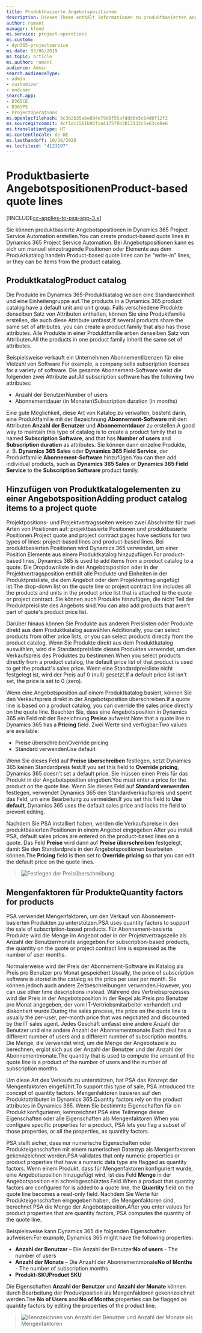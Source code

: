 ```yaml
---
title: Produktbasierte Angebotspositionen
description: Dieses Thema enthält Informationen zu produktbasierten Angebotspositionen.
author: rumant
manager: kfend
ms.service: project-operations
ms.custom:
- dyn365-projectservice
ms.date: 03/06/2019
ms.topic: article
ms.author: rumant
audience: Admin
search.audienceType:
- admin
- customizer
- enduser
search.app:
- D365CE
- D365PS
- ProjectOperations
ms.openlocfilehash: 9c3b2b35abe894e79d6f55a7ddd6e5c64d0f12f2
ms.sourcegitcommit: 4cf1dc1561b92fca4175f0b3813133c5e63ce8e6
ms.translationtype: HT
ms.contentlocale: de-DE
ms.lasthandoff: 10/28/2020
ms.locfileid: "4123197"
---
```

# <a name="product-based-quote-lines"></a><span data-ttu-id="31e83-103">Produktbasierte Angebotspositionen</span><span class="sxs-lookup"><span data-stu-id="31e83-103">Product-based quote lines</span></span>

[!INCLUDE[cc-applies-to-psa-app-3.x](../includes/cc-applies-to-psa-app-3x.md)]


<span data-ttu-id="31e83-104">Sie können produktbasierte Angebotspositionen in Dynamics 365 Project Service Automation erstellen.</span><span class="sxs-lookup"><span data-stu-id="31e83-104">You can create product-based quote lines in Dynamics 365 Project Service Automation.</span></span> <span data-ttu-id="31e83-105">Bei Angebotspositionen kann es sich um manuell einzutragende Positionen oder Elemente aus dem Produktkatalog handeln.</span><span class="sxs-lookup"><span data-stu-id="31e83-105">Product-based quote lines can be "write-in" lines, or they can be items from the product catalog.</span></span>

## <a name="product-catalog"></a><span data-ttu-id="31e83-106">Produktkatalog</span><span class="sxs-lookup"><span data-stu-id="31e83-106">Product catalog</span></span>

<span data-ttu-id="31e83-107">Die Produkte im Dynamics 365-Produktkatalog weisen eine Standardeinheit und eine Einheitengruppe auf.</span><span class="sxs-lookup"><span data-stu-id="31e83-107">The products in a Dynamics 365 product catalog have a default unit and unit group.</span></span> <span data-ttu-id="31e83-108">Falls verschiedene Produkte denselben Satz von Attributen enthalten, können Sie eine Produktfamilie erstellen, die auch diese Attribute umfasst.</span><span class="sxs-lookup"><span data-stu-id="31e83-108">If several products share the same set of attributes, you can create a product family that also has those attributes.</span></span> <span data-ttu-id="31e83-109">Alle Produkte in einer Produktfamilie erben denselben Satz von Attributen.</span><span class="sxs-lookup"><span data-stu-id="31e83-109">All the products in one product family inherit the same set of attributes.</span></span>

<span data-ttu-id="31e83-110">Beispielsweise verkauft ein Unternehmen Abonnementlizenzen für eine Vielzahl von Software.</span><span class="sxs-lookup"><span data-stu-id="31e83-110">For example, a company sells subscription licenses for a variety of software.</span></span> <span data-ttu-id="31e83-111">Die gesamte Abonnement-Software weist die folgenden zwei Attribute auf:</span><span class="sxs-lookup"><span data-stu-id="31e83-111">All subscription software has the following two attributes:</span></span>

- <span data-ttu-id="31e83-112">Anzahl der Benutzer</span><span class="sxs-lookup"><span data-stu-id="31e83-112">Number of users</span></span> 
- <span data-ttu-id="31e83-113">Abonnementdauer (in Monaten)</span><span class="sxs-lookup"><span data-stu-id="31e83-113">Subscription duration (in months)</span></span>

<span data-ttu-id="31e83-114">Eine gute Möglichkeit, diese Art von Katalog zu verwalten, besteht darin, eine Produktfamilie mit der Bezeichnung **Abonnement-Software** mit den Attributen **Anzahl der Benutzer** und **Abonnementdauer** zu erstellen.</span><span class="sxs-lookup"><span data-stu-id="31e83-114">A good way to maintain this type of catalog is to create a product family that is named **Subscription Software**, and that has **Number of users** and **Subscription duration** as attributes.</span></span> <span data-ttu-id="31e83-115">Sie können dann einzelne Produkte, z. B. **Dynamics 365 Sales** oder **Dynamics 365 Field Service**, der Produktfamilie **Abonnement-Software** hinzufügen.</span><span class="sxs-lookup"><span data-stu-id="31e83-115">You can then add individual products, such as **Dynamics 365 Sales** or **Dynamics 365 Field Service** to the **Subscription Software** product family.</span></span>

## <a name="adding-product-catalog-items-to-a-project-quote"></a><span data-ttu-id="31e83-116">Hinzufügen von Produktkatalogelementen zu einer Angebotsposition</span><span class="sxs-lookup"><span data-stu-id="31e83-116">Adding product catalog items to a project quote</span></span>

<span data-ttu-id="31e83-117">Projektpositions- und Projektvertragsseiten weisen zwei Abschnitte für zwei Arten von Positionen auf: projektbasierte Positionen und produktbasierte Positionen.</span><span class="sxs-lookup"><span data-stu-id="31e83-117">Project quote and project contract pages have sections for two types of lines: project-based lines and product-based lines.</span></span> <span data-ttu-id="31e83-118">Bei produktbasierten Positionen wird Dynamics 365 verwendet, um einer Position Elemente aus einem Produktkatalog hinzuzufügen.</span><span class="sxs-lookup"><span data-stu-id="31e83-118">For product-based lines, Dynamics 365 is used to add items from a product catalog to a quote.</span></span> <span data-ttu-id="31e83-119">Die Dropdownliste in der Angebotsposition oder in der Projektvertragsposition enthält alle Produkte und Einheiten in der Produktpreisliste, die dem Angebot oder dem Projektvertrag angefügt ist.</span><span class="sxs-lookup"><span data-stu-id="31e83-119">The drop-down list on the quote line or project contract line includes all the products and units in the product price list that is attached to the quote or project contract.</span></span> <span data-ttu-id="31e83-120">Sie können auch Produkte hinzufügen, die nicht Teil der Produktpreisliste des Angebots sind.</span><span class="sxs-lookup"><span data-stu-id="31e83-120">You can also add products that aren't part of quote's product price list.</span></span>

<span data-ttu-id="31e83-121">Darüber hinaus können Sie Produkte aus anderen Preislisten oder Produkte direkt aus dem Produktkatalog auswählen.</span><span class="sxs-lookup"><span data-stu-id="31e83-121">Additionally, you can select products from other price lists, or you can select products directly from the product catalog.</span></span> <span data-ttu-id="31e83-122">Wenn Sie Produkte direkt aus dem Produktkatalog auswählen, wird die Standardpreisliste dieses Produktes verwendet, um den Verkaufspreis des Produktes zu bestimmen.</span><span class="sxs-lookup"><span data-stu-id="31e83-122">When you select products directly from a product catalog, the default price list of that product is used to get the product's sales price.</span></span> <span data-ttu-id="31e83-123">Wenn eine Standardpreisliste nicht festgelegt ist, wird der Preis auf 0 (null) gesetzt.</span><span class="sxs-lookup"><span data-stu-id="31e83-123">If a default price list isn't set, the price is set to 0 (zero).</span></span>

<span data-ttu-id="31e83-124">Wenn eine Angebotsposition auf einem Produktkatalog basiert, können Sie den Verkaufspreis direkt in der Angebotsposition überschreiben.</span><span class="sxs-lookup"><span data-stu-id="31e83-124">If a quote line is based on a product catalog, you can override the sales price directly on the quote line.</span></span> <span data-ttu-id="31e83-125">Beachten Sie, dass eine Angebotsposition in Dynamics 365 ein Feld mit der Bezeichnung **Preise** aufweist.</span><span class="sxs-lookup"><span data-stu-id="31e83-125">Note that a quote line in Dynamics 365 has a **Pricing** field.</span></span> <span data-ttu-id="31e83-126">Zwei Werte sind verfügbar:</span><span class="sxs-lookup"><span data-stu-id="31e83-126">Two values are available:</span></span>

- <span data-ttu-id="31e83-127">Preise überschreiben</span><span class="sxs-lookup"><span data-stu-id="31e83-127">Override pricing</span></span>  
- <span data-ttu-id="31e83-128">Standard verwenden</span><span class="sxs-lookup"><span data-stu-id="31e83-128">Use default</span></span>

<span data-ttu-id="31e83-129">Wenn Sie dieses Feld auf **Preise überschreiben** festlegen, setzt Dynamics 365 keinen Standardpreis fest.</span><span class="sxs-lookup"><span data-stu-id="31e83-129">If you set this field to **Override pricing**, Dynamics 365 doesn't set a default price.</span></span> <span data-ttu-id="31e83-130">Sie müssen einen Preis für das Produkt in der Angebotsposition eingeben.</span><span class="sxs-lookup"><span data-stu-id="31e83-130">You must enter a price for the product on the quote line.</span></span> <span data-ttu-id="31e83-131">Wenn Sie dieses Feld auf **Standard verwenden** festlegen, verwendet Dynamics 365 den Standardverkaufspreis und sperrt das Feld, um eine Bearbeitung zu vermeiden.</span><span class="sxs-lookup"><span data-stu-id="31e83-131">If you set this field to **Use default**, Dynamics 365 uses the default sales price and locks the field to prevent editing.</span></span>

<span data-ttu-id="31e83-132">Nachdem Sie PSA installiert haben, werden die Verkaufspreise in den produktbasierten Positionen in einem Angebot eingegeben.</span><span class="sxs-lookup"><span data-stu-id="31e83-132">After you install PSA, default sales prices are entered on the product-based lines on a quote.</span></span> <span data-ttu-id="31e83-133">Das Feld **Preise** wird dann auf **Preise überschreiben** festgelegt, damit Sie den Standardpreis in den Angebotspositionen bearbeiten können.</span><span class="sxs-lookup"><span data-stu-id="31e83-133">The **Pricing** field is then set to **Override pricing** so that you can edit the default price on the quote lines.</span></span>

> ![Festlegen der Preisüberschreibung](media/basic-guide-10.png)
 
## <a name="quantity-factors-for-products"></a><span data-ttu-id="31e83-135">Mengenfaktoren für Produkte</span><span class="sxs-lookup"><span data-stu-id="31e83-135">Quantity factors for products</span></span>

<span data-ttu-id="31e83-136">PSA verwendet Mengenfaktoren, um den Verkauf von Abonnement-basierten Produkten zu unterstützen.</span><span class="sxs-lookup"><span data-stu-id="31e83-136">PSA uses quantity factors to support the sale of subscription-based products.</span></span> <span data-ttu-id="31e83-137">Für Abonnement-basierte Produkte wird die Menge im Angebot oder in der Projektvertragszeile als Anzahl der Benutzermonate angegeben.</span><span class="sxs-lookup"><span data-stu-id="31e83-137">For subscription-based products, the quantity on the quote or project contract line is expressed as the number of user months.</span></span>

<span data-ttu-id="31e83-138">Normalerweise wird der Preis der Abonnement-Software im Katalog als Preis pro Benutzer pro Monat gespeichert.</span><span class="sxs-lookup"><span data-stu-id="31e83-138">Usually, the price of subscription software is stored in the catalog as the price per user per month.</span></span> <span data-ttu-id="31e83-139">Sie können jedoch auch andere Zeitbeschreibungen verwenden.</span><span class="sxs-lookup"><span data-stu-id="31e83-139">However, you can use other time descriptions instead.</span></span> <span data-ttu-id="31e83-140">Während des Vertriebsprozesses wird der Preis in der Angebotsposition in der Regel als Preis pro Benutzer pro Monat angegeben, der vom IT-Vertriebsmitarbeiter verhandelt und diskontiert wurde.</span><span class="sxs-lookup"><span data-stu-id="31e83-140">During the sales process, the price on the quote line is usually the per-user, per-month price that was negotiated and discounted by the IT sales agent.</span></span> <span data-ttu-id="31e83-141">Jedes Geschäft umfasst eine andere Anzahl der Benutzer und eine andere Anzahl der Abonnementmonate.</span><span class="sxs-lookup"><span data-stu-id="31e83-141">Each deal has a different number of users and a different number of subscription months.</span></span> <span data-ttu-id="31e83-142">Die Menge, die verwendet wird, um die Menge der Angebotszeile zu berechnen, ergibt sich aus der Anzahl der Benutzer und der Anzahl der Abonnementmonate.</span><span class="sxs-lookup"><span data-stu-id="31e83-142">The quantity that is used to compute the amount of the quote line is a product of the number of users and the number of subscription months.</span></span>

<span data-ttu-id="31e83-143">Um diese Art des Verkaufs zu unterstützen, hat PSA das Konzept der Mengenfaktoren eingeführt.</span><span class="sxs-lookup"><span data-stu-id="31e83-143">To support this type of sale, PSA introduced the concept of quantity factors.</span></span> <span data-ttu-id="31e83-144">Mengenfaktoren basieren auf den Produktattributen in Dynamics 365.</span><span class="sxs-lookup"><span data-stu-id="31e83-144">Quantity factors rely on the product attributes in Dynamics 365.</span></span> <span data-ttu-id="31e83-145">Wenn Sie bestimmte Eigenschaften für ein Produkt konfigurieren, kennzeichnet PSA eine Teilmenge dieser Eigenschaften oder alle Eigenschaften als Mengenfaktoren.</span><span class="sxs-lookup"><span data-stu-id="31e83-145">When you configure specific properties for a product, PSA lets you flag a subset of those properties, or all the properties, as quantity factors.</span></span>

<span data-ttu-id="31e83-146">PSA stellt sicher, dass nur numerische Eigenschaften oder Produkteigenschaften mit einem numerischen Datentyp als Mengenfaktoren gekennzeichnet werden.</span><span class="sxs-lookup"><span data-stu-id="31e83-146">PSA validates that only numeric properties or product properties that have a numeric data type are flagged as quantity factors.</span></span> <span data-ttu-id="31e83-147">Wenn einem Produkt, dass für Mengenfaktoren konfiguriert wurde, eine Angebotsposition hinzugefügt wird, ist das Feld **Menge** in der Angebotsposition ein schreibgeschütztes Feld.</span><span class="sxs-lookup"><span data-stu-id="31e83-147">When a product that quantity factors are configured for is added to a quote line, the **Quantity** field on the quote line becomes a read-only field.</span></span> <span data-ttu-id="31e83-148">Nachdem Sie Werte für Produkteigenschaften eingegeben haben, die Mengenfaktoren sind, berechnet PSA die Menge der Angebotsposition.</span><span class="sxs-lookup"><span data-stu-id="31e83-148">After you enter values for product properties that are quantity factors, PSA computes the quantity of the quote line.</span></span>

<span data-ttu-id="31e83-149">Beispielsweise kann Dynamics 365 die folgenden Eigenschaften aufweisen:</span><span class="sxs-lookup"><span data-stu-id="31e83-149">For example, Dynamics 365 might have the following properties:</span></span> 

- <span data-ttu-id="31e83-150">**Anzahl der Benutzer** – Die Anzahl der Benutzer</span><span class="sxs-lookup"><span data-stu-id="31e83-150">**No of users** - The number of users</span></span> 
- <span data-ttu-id="31e83-151">**Anzahl der Monate** – Die Anzahl der Abonnementmonate</span><span class="sxs-lookup"><span data-stu-id="31e83-151">**No of Months** - The number of subscription months</span></span>
- <span data-ttu-id="31e83-152">**Produkt-SKU**</span><span class="sxs-lookup"><span data-stu-id="31e83-152">**Product SKU**</span></span> 

<span data-ttu-id="31e83-153">Die Eigenschaften **Anzahl der Benutzer** und **Anzahl der Monate** können durch Bearbeitung der Produktposition als Mengenfaktoren gekennzeichnet werden.</span><span class="sxs-lookup"><span data-stu-id="31e83-153">Tne **No of Users** and **No of Months** properties can be flagged as quantity factors by editing the properties of the product line.</span></span> 

> ![Kennzeichnen von Anzahl der Benutzer und Anzahl der Monate als Mengenfaktoren](media/basic-guide-11.png)
 
